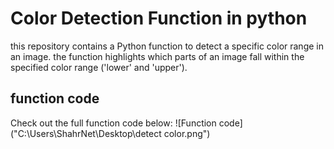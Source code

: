 # Color Detection Function in python 
this repository contains a Python function to detect a specific color range in an image.
the function highlights which parts of an image fall within the specified color range ('lower' and 'upper').

## function code 
Check out the full function code below:
![Function code]("C:\Users\ShahrNet\Desktop\detect color.png")
